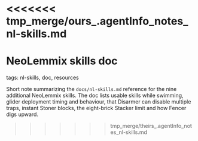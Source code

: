 <<<<<<< tmp_merge/ours_.agentInfo_notes_nl-skills.md
=======
# NeoLemmix skills doc

tags: nl-skills, doc, resources

Short note summarizing the `docs/nl-skills.md` reference for the nine
additional NeoLemmix skills.  The doc lists usable skills while
swimming, glider deployment timing and behaviour, that Disarmer can
disable multiple traps, instant Stoner blocks, the eight-brick Stacker
limit and how Fencer digs upward.
>>>>>>> tmp_merge/theirs_.agentInfo_notes_nl-skills.md
